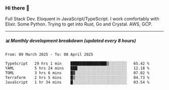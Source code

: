 ### Hi there 👋

Full Stack Dev. Eloquent in JavaScript/TypeScript. I work comfortably with Elixir. Some Python. Trying to get into Rust, Go and Crystal. AWS, GCP.

***

##### 📊 Monthly development breakdown (updated every 8 hours)

<!--START_SECTION:waka-->

```txt
From: 09 March 2025 - To: 08 April 2025

TypeScript   29 hrs 1 min    ████████████████▒░░░░░░░░   65.42 %
YAML         5 hrs 24 mins   ███░░░░░░░░░░░░░░░░░░░░░░   12.18 %
TOML         3 hrs 6 mins    █▓░░░░░░░░░░░░░░░░░░░░░░░   07.02 %
Terraform    2 hrs 5 mins    █▒░░░░░░░░░░░░░░░░░░░░░░░   04.73 %
JavaScript   1 hr 34 mins    █░░░░░░░░░░░░░░░░░░░░░░░░   03.54 %
```

<!--END_SECTION:waka-->
